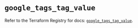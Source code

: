 # `google_tags_tag_value`

Refer to the Terraform Registry for docs: [`google_tags_tag_value`](https://registry.terraform.io/providers/hashicorp/google/5.45.2/docs/resources/tags_tag_value).
